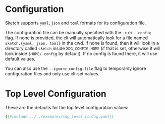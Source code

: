 # Configuration

Sketch supports `yaml`, `json` and `toml` formats for its configuration file.

The configuration file can be manually specified with the `-c` or `--config` flag. If none is provided, the cli will automatically look for a file named `sketch.{yaml, json, toml}` in the cwd. If none is found, then it will look in a directory called `sketch` inside `XDG_CONFIG_HOME` (if that is set, otherwise it will look inside `$HOME/.config` by default). If no config is found there, it will use default values.

You can also use the `--ignore-config-file` flag to temporarily ignore configuration files and only use cli-set values.

# Top Level Configuration

These are the defaults for the top level configuration values:

```yaml
{{#include ../../examples/top_level_config.yaml}}
```
